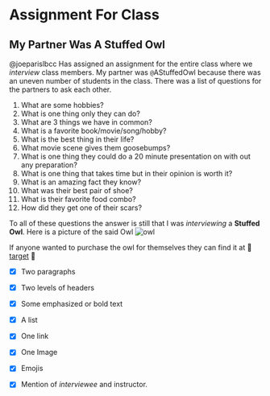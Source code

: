# Assignment For Class
## My Partner Was A Stuffed Owl

@joeparislbcc Has assigned an assignment for the entire class where we *interview* class members.
My partner was ``@``AStuffedOwl because there was an uneven number of students in the class.
There was a list of questions for the partners to ask each other.
  1. What are some hobbies?
  2. What is one thing only they can do?
  3. What are 3 things we have in common?
  4. What is a favorite book/movie/song/hobby?
  5. What is the best thing in their life?
  6. What movie scene gives them goosebumps?
  7. What is one thing they could do a 20 minute presentation on with out any preparation?
  8. What is one thing that takes time but in their opinion is worth it?
  9. What is an amazing fact they know?
  10. What was their best pair of shoe?
  11. What is their favorite food combo?
  12. How did they get one of their scars?
  
To all of these questions the answer is still that I was *interviewing* a **Stuffed Owl**.
Here is a picture of the said Owl ![owl](https://target.scene7.com/is/image/Target/GUEST_66f5b1f7-bbf8-4a54-89fa-f5d977310747?wid=488&hei=488&fmt=pjpeg)

If anyone wanted to purchase the owl for themselves they can find it at 🦉 [target](https://www.target.com/p/melissa-38-doug-giant-owl-lifelike-stuffed-animal-17-inches-tall/-/A-50381031) 🦉

 -[x] Two paragraphs
 
 -[x] Two levels of headers

-[x] Some emphasized or bold text

-[x] A list

-[x] One link

-[x] One Image

-[x] Emojis

-[x] Mention of *interviewee* and instructor.
